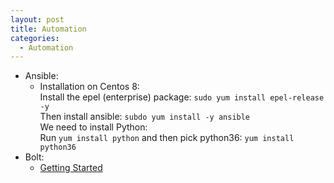 ```yaml
---
layout: post
title: Automation
categories:
  - Automation
---
```

* Ansible:  
  * Installation on Centos 8:  
  Install the epel (enterprise) package: `sudo yum install epel-release -y`  
  Then install ansible: `subdo yum install -y ansible`  
  We need to install Python:  
  Run `yum install python` and then pick python36: `yum install python36`    
* Bolt:  
  * [Getting Started](https://puppet.com/docs/bolt/latest/getting_started_with_bolt.html)
